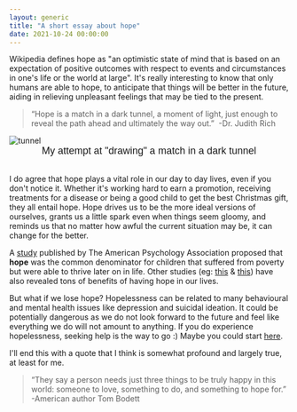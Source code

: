 ```yaml
---
layout: generic
title: "A short essay about hope"
date: 2021-10-24 00:00:00
---
```

<div class="content">
            <p>Wikipedia defines hope as "an optimistic state of mind that is based on an expectation of positive outcomes with respect to events and circumstances in one's life or the world at large". It's really interesting to know that only humans are able to hope, to anticipate that things will be better in the future, aiding in relieving unpleasant feelings that may be tied to the present. </p><blockquote>“Hope is a match in a dark tunnel, a moment of light, just enough to reveal the path ahead and ultimately the way out.” &nbsp;-Dr. Judith Rich</blockquote><!--kg-card-begin: html-->
    <link rel="preconnect" href="https://fonts.googleapis.com">
<link rel="preconnect" href="https://fonts.gstatic.com" crossorigin="">
<link href="https://fonts.googleapis.com/css2?family=Rubik:ital,wght@1,300&amp;display=swap" rel="stylesheet">
<style>
 img.center{
     display: block;
     margin-left: auto;
     margin-right: auto;
    }
    div.g {
        font-size: 18px;
        text-align: center;
        font-family: 'Rubik', sans-serif;
    }
</style>

<img src="https://i.imgur.com/cyRgP8y.png" alt="tunnel" class="center">
<div class="g">My attempt at "drawing" a match in a dark tunnel</div>
<br>
<!--kg-card-end: html--><p>I do agree that hope plays a vital role in our day to day lives, even if you don't notice it. Whether it's working hard to earn a promotion, receiving treatments for a disease or being a good child to get the best Christmas gift, they all entail hope. Hope drives us to be the more ideal versions of ourselves, grants us a little spark even when things seem gloomy, and reminds us that no matter how awful the current situation may be, it can change for the better.</p><p>A <a href="https://www.apa.org/monitor/2014/11/hope" rel="noreferrer noopener nofollow">study</a> published by The American Psychology Association proposed that <strong>hope</strong> was the common denominator for children that suffered from poverty but were able to thrive later on in life. Other studies (eg: <a href="https://www.jstor.org/stable/1448867?seq=1">this</a> &amp; <a href="https://onlinelibrary.wiley.com/doi/abs/10.1111/j.1467-6494.2006.00432.x">this</a>) have also revealed tons of benefits of having hope in our lives. &nbsp;</p><p>But what if we lose hope? Hopelessness can be related to many behavioural and mental health issues like depression and suicidal ideation. It could be potentially dangerous as we do not look forward to the future and feel like everything we do will not amount to anything. If you do experience hopelessness, seeking help is the way to go :) Maybe you could start <a href="https://www.psychologytoday.com/intl/blog/pieces-mind/201504/finding-hope">here</a>.</p><p>I'll end this with a quote that I think is somewhat profound and largely true, at least for me. </p><blockquote>“They say a person needs just three things to be truly happy in this world: someone to love, something to do, and something to hope for.” -American author Tom Bodett</blockquote>
        </div>